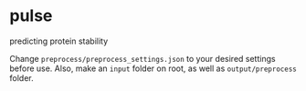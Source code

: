 # pulse
predicting protein stability

Change `preprocess/preprocess_settings.json` to your desired settings before use.
Also, make an `input` folder on root, as well as `output/preprocess` folder.